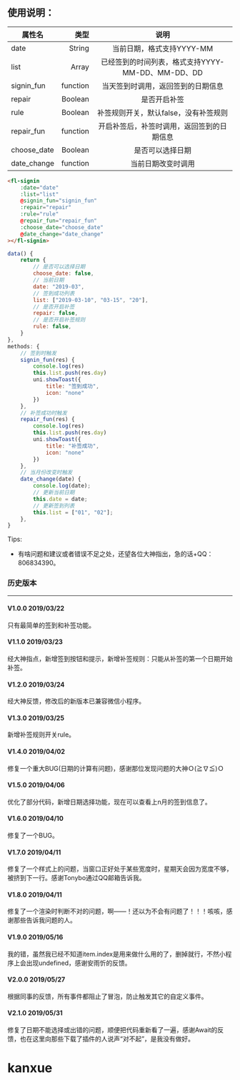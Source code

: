 ## 使用说明：
| 属性名		| 类型			|  说明													|
| --------		| -----:		| :----:												|
| date			| String		|  当前日期，格式支持YYYY-MM							|
| list			| Array			|  已经签到的时间列表，格式支持YYYY-MM-DD、MM-DD、DD	|
| signin_fun	|   function	|  当天签到时调用，返回签到的日期信息					|
| repair		|    Boolean	|  是否开启补签											|
| rule			|    Boolean	|  补签规则开关，默认false，没有补签规则				|
| repair_fun	|    function	|  开启补签后，补签时调用，返回签到的日期信息			|
| choose_date	|    Boolean	|  是否可以选择日期										|
| date_change	|    function	|  当前日期改变时调用									|

``` html
<fl-signin 
	:date="date" 
	:list="list" 
	@signin_fun="signin_fun" 
	:repair="repair" 
	:rule="rule" 
	@repair_fun="repair_fun" 
	:choose_date="choose_date" 
	@date_change="date_change"
></fl-signin>
```

```javascript
data() {
	return {
		// 是否可以选择日期
		choose_date: false,
		// 当前日期
		date: "2019-03",
		// 签到成功列表
		list: ["2019-03-10", "03-15", "20"],
		// 是否开启补签
		repair: false,
		// 是否开启补签规则
		rule: false,
	}
},
methods: {
	// 签到时触发
	signin_fun(res) {
		console.log(res)
		this.list.push(res.day)
		uni.showToast({
			title: "签到成功",
			icon: "none"
		})
	},
	// 补签成功时触发
	repair_fun(res) {
		console.log(res)
		this.list.push(res.day)
		uni.showToast({
			title: "补签成功",
			icon: "none"
		})
	},
	// 当月份改变时触发
	date_change(date) {
		console.log(date);
		// 更新当前日期
		this.date = date;
		// 更新签到列表
		this.list = ["01", "02"];
	},
}
```

Tips:
  * 有啥问题和建议或者错误不足之处，还望各位大神指出，急的话+QQ：806834390。


### 历史版本
----
#### V1.0.0   2019/03/22
只有最简单的签到和补签功能。
#### V1.1.0   2019/03/23
经大神指点，新增签到按钮和提示，新增补签规则：只能从补签的第一个日期开始补签。
#### V1.2.0   2019/03/24
经大神反馈，修改后的新版本已兼容微信小程序。
#### V1.3.0   2019/03/25
新增补签规则开关rule。
#### V1.4.0   2019/04/02
修复一个重大BUG(日期的计算有问题)，感谢那位发现问题的大神Ｏ(≧∇≦)Ｏ
#### V1.5.0   2019/04/06
优化了部分代码，新增日期选择功能，现在可以查看上n月的签到信息了。
#### V1.6.0   2019/04/10
修复了一个BUG。
#### V1.7.0   2019/04/11
修复了一个样式上的问题，当窗口正好处于某些宽度时，星期天会因为宽度不够，被挤到下一行。感谢Tonybo通过QQ邮箱告诉我。
#### V1.8.0   2019/04/11
修复了一个渲染时判断不对的问题，啊——！还以为不会有问题了！！！咳咳，感谢那些告诉我问题的人。
#### V1.9.0   2019/05/16
我的错，虽然我已经不知道item.index是用来做什么用的了，删掉就行，不然小程序上会出现undefined，感谢安雨忻的反馈。
#### V2.0.0   2019/05/27
根据同事的反馈，所有事件都阻止了冒泡，防止触发其它的自定义事件。
#### V2.1.0   2019/05/31
修复了日期不能选择或出错的问题，顺便把代码重新看了一遍，感谢Await的反馈，也在这里向那些下载了插件的人说声“对不起”，是我没有做好。
# kanxue
